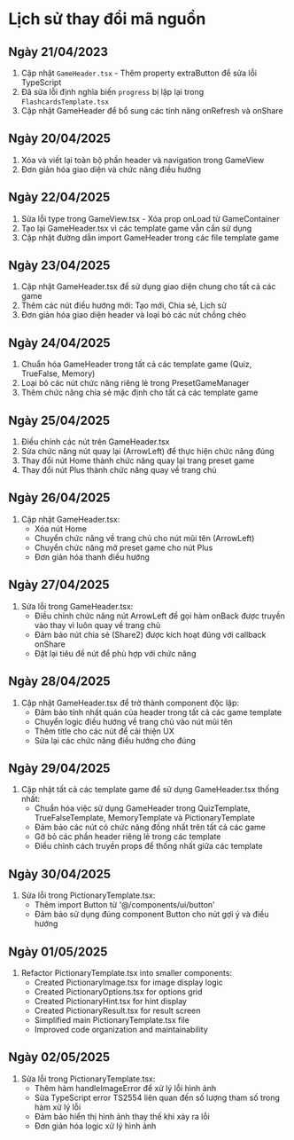 
# Lịch sử thay đổi mã nguồn

## Ngày 21/04/2023
1. Cập nhật `GameHeader.tsx` - Thêm property extraButton để sửa lỗi TypeScript
2. Đã sửa lỗi định nghĩa biến `progress` bị lặp lại trong `FlashcardsTemplate.tsx`
3. Cập nhật GameHeader để bổ sung các tính năng onRefresh và onShare

## Ngày 20/04/2025
1. Xóa và viết lại toàn bộ phần header và navigation trong GameView
2. Đơn giản hóa giao diện và chức năng điều hướng

## Ngày 22/04/2025
1. Sửa lỗi type trong GameView.tsx - Xóa prop onLoad từ GameContainer
2. Tạo lại GameHeader.tsx vì các template game vẫn cần sử dụng
3. Cập nhật đường dẫn import GameHeader trong các file template game

## Ngày 23/04/2025
1. Cập nhật GameHeader.tsx để sử dụng giao diện chung cho tất cả các game
2. Thêm các nút điều hướng mới: Tạo mới, Chia sẻ, Lịch sử
3. Đơn giản hóa giao diện header và loại bỏ các nút chồng chéo

## Ngày 24/04/2025
1. Chuẩn hóa GameHeader trong tất cả các template game (Quiz, TrueFalse, Memory)
2. Loại bỏ các nút chức năng riêng lẻ trong PresetGameManager
3. Thêm chức năng chia sẻ mặc định cho tất cả các template game

## Ngày 25/04/2025
1. Điều chỉnh các nút trên GameHeader.tsx
2. Sửa chức năng nút quay lại (ArrowLeft) để thực hiện chức năng đúng
3. Thay đổi nút Home thành chức năng quay lại trang preset game
4. Thay đổi nút Plus thành chức năng quay về trang chủ

## Ngày 26/04/2025
1. Cập nhật GameHeader.tsx:
   - Xóa nút Home
   - Chuyển chức năng về trang chủ cho nút mũi tên (ArrowLeft)
   - Chuyển chức năng mở preset game cho nút Plus
   - Đơn giản hóa thanh điều hướng

## Ngày 27/04/2025
1. Sửa lỗi trong GameHeader.tsx:
   - Điều chỉnh chức năng nút ArrowLeft để gọi hàm onBack được truyền vào thay vì luôn quay về trang chủ
   - Đảm bảo nút chia sẻ (Share2) được kích hoạt đúng với callback onShare
   - Đặt lại tiêu đề nút để phù hợp với chức năng

## Ngày 28/04/2025
1. Cập nhật GameHeader.tsx để trở thành component độc lập:
   - Đảm bảo tính nhất quán của header trong tất cả các game template
   - Chuyển logic điều hướng về trang chủ vào nút mũi tên
   - Thêm title cho các nút để cải thiện UX
   - Sửa lại các chức năng điều hướng cho đúng

## Ngày 29/04/2025
1. Cập nhật tất cả các template game để sử dụng GameHeader.tsx thống nhất:
   - Chuẩn hóa việc sử dụng GameHeader trong QuizTemplate, TrueFalseTemplate, MemoryTemplate và PictionaryTemplate
   - Đảm bảo các nút có chức năng đồng nhất trên tất cả các game
   - Gỡ bỏ các phần header riêng lẻ trong các template
   - Điều chỉnh cách truyền props để thống nhất giữa các template

## Ngày 30/04/2025
1. Sửa lỗi trong PictionaryTemplate.tsx:
   - Thêm import Button từ '@/components/ui/button'
   - Đảm bảo sử dụng đúng component Button cho nút gợi ý và điều hướng

## Ngày 01/05/2025
1. Refactor PictionaryTemplate.tsx into smaller components:
   - Created PictionaryImage.tsx for image display logic
   - Created PictionaryOptions.tsx for options grid
   - Created PictionaryHint.tsx for hint display
   - Created PictionaryResult.tsx for result screen
   - Simplified main PictionaryTemplate.tsx file
   - Improved code organization and maintainability

## Ngày 02/05/2025
1. Sửa lỗi trong PictionaryTemplate.tsx:
   - Thêm hàm handleImageError để xử lý lỗi hình ảnh
   - Sửa TypeScript error TS2554 liên quan đến số lượng tham số trong hàm xử lý lỗi
   - Đảm bảo hiển thị hình ảnh thay thế khi xảy ra lỗi
   - Đơn giản hóa logic xử lý hình ảnh
